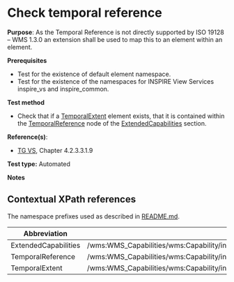# Check temporal reference

**Purpose**: As the Temporal Reference is not directly supported by ISO 19128 – WMS 1.3.0 an extension shall be used to map this to an element within an element.

**Prerequisites**

* Test for the existence of default element namespace.
* Test for the existence of the namespaces for INSPIRE View Services inspire_vs and inspire_common.

**Test method**

* Check that if a [TemporalExtent](#TemporalExtent) element exists, that it is contained within the [TemporalReference](#TemporalReference) node of the [ExtendedCapabilities](#ExtendedCapabilities) section.


**Reference(s)**:
* [TG VS](README.md#ref_TG_VS), Chapter 4.2.3.3.1.9


**Test type:** Automated

**Notes**

## Contextual XPath references

The namespace prefixes used as described in [README.md](README.md#namespaces).

Abbreviation                                               |  XPath expression
---------------------------------------------------------- | -------------------------------------------------------------------------
ExtendedCapabilities <a name="ExtendedCapabilities"></a> | /wms:WMS_Capabilities/wms:Capability/inspire_vs:ExtendedCapabilities
TemporalReference <a name="TemporalReference"></a> | /wms:WMS_Capabilities/wms:Capability/inspire_vs:ExtendedCapabilities/inspire_common:TemporalReference
TemporalExtent <a name="TemporalExtent"></a> | /wms:WMS_Capabilities/wms:Capability/inspire_vs:ExtendedCapabilities/inspire_common:TemporalReference/inspire_common:TemporalExtent

